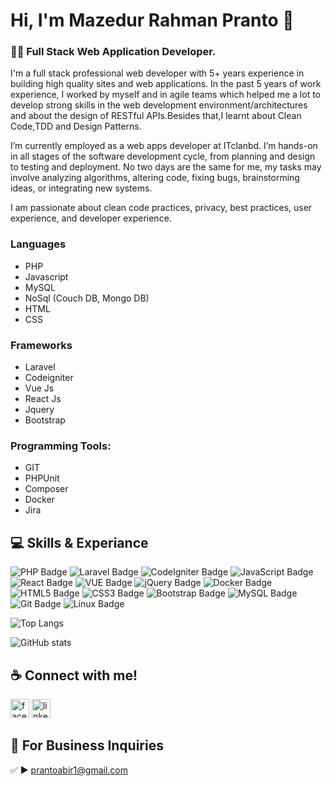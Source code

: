 # Hi, I'm Mazedur Rahman Pranto 👋
### 👨‍💻 Full Stack Web Application Developer.


I'm a full stack professional web developer with 5+ years experience in building high quality sites and web applications. In the past 5 years of work experience, I worked by myself and in agile teams which helped me a lot to develop strong skills in the web development environment/architectures and about the design of RESTful APIs.Besides that,I learnt about Clean Code,TDD and Design Patterns.

I’m currently employed as a web apps developer at ITclanbd. I’m hands-on in all stages of the software development cycle, from planning and design to testing and deployment. No two days are the same for me, my tasks may involve analyzing algorithms, altering code, fixing bugs, brainstorming ideas, or integrating new systems.

I am passionate about clean code practices, privacy, best practices, user experience, and developer experience.


### Languages
- PHP 
- Javascript 
- MySQL
- NoSql (Couch DB, Mongo DB)
- HTML
- CSS

### Frameworks
- Laravel
- Codeigniter
- Vue Js
- React Js
- Jquery
- Bootstrap


### Programming Tools:
- GIT
- PHPUnit
- Composer 
- Docker
- Jira


## 💻 Skills & Experiance

![PHP Badge](https://img.shields.io/badge/PHP-777BB4?logo=php&logoColor=fff&style=for-the-badge)
![Laravel Badge](https://img.shields.io/badge/Laravel-FF2D20?logo=laravel&logoColor=fff&style=for-the-badge)
![CodeIgniter Badge](https://img.shields.io/badge/CodeIgniter-EF4223?logo=codeigniter&logoColor=fff&style=for-the-badge)
![JavaScript Badge](https://img.shields.io/badge/JavaScript-F7DF1E?logo=javascript&logoColor=000&style=for-the-badge)
![React Badge](https://img.shields.io/badge/React-61DAFB?logo=react&logoColor=000&style=for-the-badge)
![VUE Badge](https://img.shields.io/badge/Vue.js-35495E?style=for-the-badge&logo=vuedotjs&logoColor=4FC08D)
![jQuery Badge](https://img.shields.io/badge/jQuery-0769AD?logo=jquery&logoColor=fff&style=for-the-badge)
![Docker Badge](https://img.shields.io/badge/Docker-2496ED?logo=docker&logoColor=fff&style=for-the-badge)
![HTML5 Badge](https://img.shields.io/badge/HTML5-E34F26?logo=html5&logoColor=fff&style=for-the-badge)
![CSS3 Badge](https://img.shields.io/badge/CSS3-1572B6?logo=css3&logoColor=fff&style=for-the-badge)
![Bootstrap Badge](https://img.shields.io/badge/Bootstrap-7952B3?logo=bootstrap&logoColor=fff&style=for-the-badge)
![MySQL Badge](https://img.shields.io/badge/MySQL-4479A1?logo=mysql&logoColor=fff&style=for-the-badge)
![Git Badge](https://img.shields.io/badge/Git-F05032?logo=git&logoColor=fff&style=for-the-badge)
![Linux Badge](https://img.shields.io/badge/Linux-FCC624?logo=linux&logoColor=000&style=for-the-badge)
<br>

![Top Langs](https://github-readme-stats.vercel.app/api/top-langs/?username=mrpranto&layout=compact&theme=dark)

![GitHub stats](https://github-readme-stats.vercel.app/api?username=mrpranto&theme=dark&show_icons=true) 



## ☕ Connect with me!
[<img src='https://camo.githubusercontent.com/2d1ffa69dd491ebeca01b2098cf8233dd09950ff5895abccd5b455ca442abc59/68747470733a2f2f696d672e736869656c64732e696f2f62616467652f46616365626f6f6b2d3138373746323f7374796c653d666f722d7468652d6261646765266c6f676f3d66616365626f6f6b266c6f676f436f6c6f723d7768697465' alt='facebook' height='30'>](https://www.facebook.com/pranto420840)   [<img src='https://camo.githubusercontent.com/a80d00f23720d0bc9f55481cfcd77ab79e141606829cf16ec43f8cacc7741e46/68747470733a2f2f696d672e736869656c64732e696f2f62616467652f4c696e6b6564496e2d3030373742353f7374796c653d666f722d7468652d6261646765266c6f676f3d6c696e6b6564696e266c6f676f436f6c6f723d7768697465' alt='linkedin' height='30'>](https://www.linkedin.com/in/mrpranto/)  

## 📧 For Business Inquiries 
✅  ► prantoabir1@gmail.com
